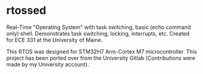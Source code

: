 # rtossed
Real-Time "Operating System" with task switching, basic (echo command only) shell. Demonstrates task switching, locking, interrupts, etc. Created for ECE 331 at the University of Maine. 

This RTOS was designed for STM32H7 Arm-Cortex M7 microcontroller.
This project has been ported over from the University Gitlab (Contributions were made by my University account). 
